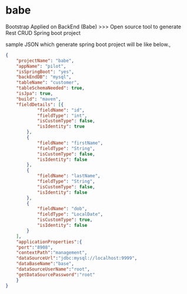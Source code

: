 # babe
Bootstrap Applied on BackEnd (Babe) >>> Open source tool to generate Rest CRUD Spring boot project 

sample JSON which generate spring boot project will be like below.,
```json
{
	"projectName": "babe",
    "appName": "pilot",
	"isSpringBoot": "yes",
	"backEndDB": "mysql",
	"tableName": "customer",
	"tableSchemaNeeded": true,
	"isJpa": true,
	"build": "maven", 
	"fieldDetails": [{
			"fieldName": "id",
			"fieldType": "int",
			"isCustomType": false,
			"isIdentity": true
		},
		{
			"fieldName": "firstName",
			"fieldType": "String",
			"isCustomType": false,
			"isIdentity": false
		},
		{
			"fieldName": "lastName",
			"fieldType": "String",
			"isCustomType": false,
			"isIdentity": false
		},
		{
			"fieldName": "dob",
			"fieldType": "LocalDate",
			"isCustomType": true,
			"isIdentity": false
		}
	],
	"applicationProperties":{
	"port":"8908",
	"contextPath":"management",
	"dataSourceUrl":"jdbc:mysql://localhost:9999",
	"dataBaseName":"base",
	"dataSourceUserName":"root",
	"getDataSourcePassword":"root"
	}
}
